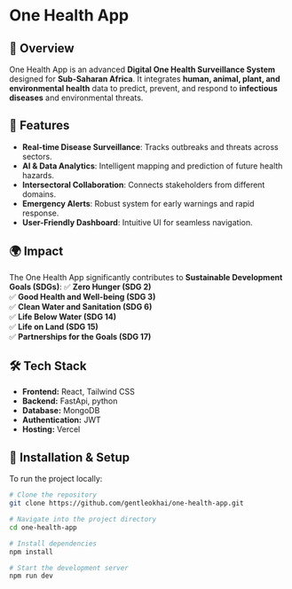 # One Health App

## 📌 Overview
One Health App is an advanced **Digital One Health Surveillance System** designed for **Sub-Saharan Africa**. It integrates **human, animal, plant, and environmental health** data to predict, prevent, and respond to **infectious diseases** and environmental threats.

## 🚀 Features
- **Real-time Disease Surveillance**: Tracks outbreaks and threats across sectors.
- **AI & Data Analytics**: Intelligent mapping and prediction of future health hazards.
- **Intersectoral Collaboration**: Connects stakeholders from different domains.
- **Emergency Alerts**: Robust system for early warnings and rapid response.
- **User-Friendly Dashboard**: Intuitive UI for seamless navigation.

## 🌍 Impact
The One Health App significantly contributes to **Sustainable Development Goals (SDGs)**:
✅ **Zero Hunger (SDG 2)**  
✅ **Good Health and Well-being (SDG 3)**  
✅ **Clean Water and Sanitation (SDG 6)**  
✅ **Life Below Water (SDG 14)**  
✅ **Life on Land (SDG 15)**  
✅ **Partnerships for the Goals (SDG 17)**  

## 🛠️ Tech Stack
- **Frontend:** React, Tailwind CSS
- **Backend:** FastApi, python
- **Database:** MongoDB
- **Authentication:** JWT
- **Hosting:** Vercel

## 📂 Installation & Setup
To run the project locally:

```sh
# Clone the repository
git clone https://github.com/gentleokhai/one-health-app.git

# Navigate into the project directory
cd one-health-app

# Install dependencies
npm install

# Start the development server
npm run dev
